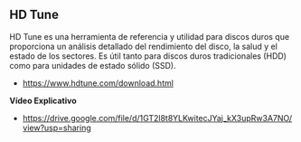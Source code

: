 ## HD Tune

HD Tune es una herramienta de referencia y utilidad para discos duros que proporciona un análisis detallado del rendimiento del disco, la salud y el estado de los sectores. Es útil tanto para discos duros tradicionales (HDD) como para unidades de estado sólido (SSD).

- https://www.hdtune.com/download.html

**Vídeo Explicativo**
- https://drive.google.com/file/d/1GT2l8t8YLKwitecJYaj_kX3upRw3A7NO/view?usp=sharing
